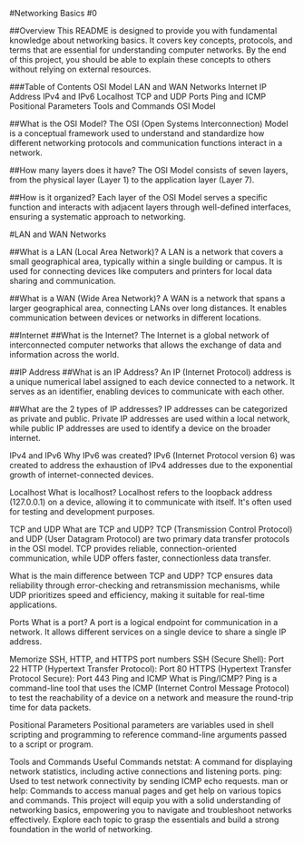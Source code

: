 #Networking Basics #0

##Overview
This README is designed to provide you with fundamental knowledge about networking basics. It covers key concepts, protocols, and terms that are essential for understanding computer networks. By the end of this project, you should be able to explain these concepts to others without relying on external resources.

###Table of Contents
OSI Model
LAN and WAN Networks
Internet
IP Address
IPv4 and IPv6
Localhost
TCP and UDP
Ports
Ping and ICMP
Positional Parameters
Tools and Commands
OSI Model

##What is the OSI Model?
The OSI (Open Systems Interconnection) Model is a conceptual framework used to understand and standardize how different networking protocols and communication functions interact in a network.

##How many layers does it have?
The OSI Model consists of seven layers, from the physical layer (Layer 1) to the application layer (Layer 7).

##How is it organized?
Each layer of the OSI Model serves a specific function and interacts with adjacent layers through well-defined interfaces, ensuring a systematic approach to networking.

#LAN and WAN Networks

##What is a LAN (Local Area Network)?
A LAN is a network that covers a small geographical area, typically within a single building or campus. It is used for connecting devices like computers and printers for local data sharing and communication.

##What is a WAN (Wide Area Network)?
A WAN is a network that spans a larger geographical area, connecting LANs over long distances. It enables communication between devices or networks in different locations.

##Internet
##What is the Internet?
The Internet is a global network of interconnected computer networks that allows the exchange of data and information across the world.

##IP Address
##What is an IP Address?
An IP (Internet Protocol) address is a unique numerical label assigned to each device connected to a network. It serves as an identifier, enabling devices to communicate with each other.

##What are the 2 types of IP addresses?
IP addresses can be categorized as private and public. Private IP addresses are used within a local network, while public IP addresses are used to identify a device on the broader internet.

IPv4 and IPv6
Why IPv6 was created?
IPv6 (Internet Protocol version 6) was created to address the exhaustion of IPv4 addresses due to the exponential growth of internet-connected devices.

Localhost
What is localhost?
Localhost refers to the loopback address (127.0.0.1) on a device, allowing it to communicate with itself. It's often used for testing and development purposes.

TCP and UDP
What are TCP and UDP?
TCP (Transmission Control Protocol) and UDP (User Datagram Protocol) are two primary data transfer protocols in the OSI model. TCP provides reliable, connection-oriented communication, while UDP offers faster, connectionless data transfer.

What is the main difference between TCP and UDP?
TCP ensures data reliability through error-checking and retransmission mechanisms, while UDP prioritizes speed and efficiency, making it suitable for real-time applications.

Ports
What is a port?
A port is a logical endpoint for communication in a network. It allows different services on a single device to share a single IP address.

Memorize SSH, HTTP, and HTTPS port numbers
SSH (Secure Shell): Port 22
HTTP (Hypertext Transfer Protocol): Port 80
HTTPS (Hypertext Transfer Protocol Secure): Port 443
Ping and ICMP
What is Ping/ICMP?
Ping is a command-line tool that uses the ICMP (Internet Control Message Protocol) to test the reachability of a device on a network and measure the round-trip time for data packets.

Positional Parameters
Positional parameters are variables used in shell scripting and programming to reference command-line arguments passed to a script or program.

Tools and Commands
Useful Commands
netstat: A command for displaying network statistics, including active connections and listening ports.
ping: Used to test network connectivity by sending ICMP echo requests.
man or help: Commands to access manual pages and get help on various topics and commands.
This project will equip you with a solid understanding of networking basics, empowering you to navigate and troubleshoot networks effectively. Explore each topic to grasp the essentials and build a strong foundation in the world of networking.
